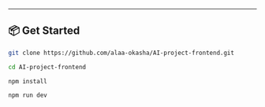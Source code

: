 ---

## 📦 Get Started

```bash
git clone https://github.com/alaa-okasha/AI-project-frontend.git

cd AI-project-frontend

npm install

npm run dev  


```
